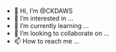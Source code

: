 - 👋 Hi, I’m @CKDAWS
- 👀 I’m interested in ...
- 🌱 I’m currently learning ...
- 💞️ I’m looking to collaborate on ...
- 📫 How to reach me ...

<!---
CKDAWS/CKDAWS is a ✨ special ✨ repository because its `README.md` (this file) appears on your GitHub profile.
You can click the Preview link to take a look at your changes.
--->
